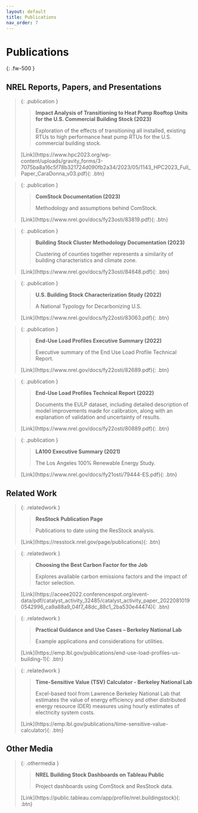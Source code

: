 ```yaml
---
layout: default
title: Publications
nav_order: 7
---
```


# Publications
{: .fw-500 }
## NREL Reports, Papers, and Presentations

> {: .publication }
>> **Impact Analysis of Transitioning to Heat Pump Rooftop Units for the U.S. Commercial Building Stock (2023)**
>>
>> Exploration of the effects of transitioning all installed, existing RTUs to high performance heat pump RTUs for the U.S. commercial building stock.
>
><span class="fs-2">
>[Link](https://www.hpc2023.org/wp-content/uploads/gravity_forms/3-7075ba8a16c5f78b321724d090fb2a34/2023/05/1143_HPC2023_Full_Paper_CaraDonna_v03.pdf){: .btn}
></span>


> {: .publication }
>> **ComStock Documentation (2023)**
>>
>> Methodology and assumptions behind ComStock.
>
><span class="fs-2">
>[Link](https://www.nrel.gov/docs/fy23osti/83819.pdf){: .btn}
></span>

> {: .publication }
>> **Building Stock Cluster Methodology Documentation (2023)**
>>
>> Clustering of counties together represents a similarity of building characteristics and climate zone.
>
><span class="fs-2">
>[Link](https://www.nrel.gov/docs/fy23osti/84648.pdf){: .btn}
></span>

> {: .publication }
>> **U.S. Building Stock Characterization Study (2022)**
>>
>> A National Typology for Decarbonizing U.S.
>
><span class="fs-2">
>[Link](https://www.nrel.gov/docs/fy22osti/83063.pdf){: .btn}
></span>

>{: .publication }
>> **End-Use Load Profiles Executive Summary (2022)**
>>
>> Executive summary of the End Use Load Profile Technical Report.
>
><span class="fs-2">
>[Link](https://www.nrel.gov/docs/fy22osti/82689.pdf){: .btn}
></span>

>{: .publication }
>> **End-Use Load Profiles Technical Report (2022)**
>>
>> Documents the EULP dataset, including detailed description of model improvements made for calibration, along with an explanation of validation and uncertainty of results.
>
><span class="fs-2">
>[Link](https://www.nrel.gov/docs/fy22osti/80889.pdf){: .btn}
></span>

>{: .publication }
>> **LA100 Executive Summary (2021)**
>>
>> The Los Angeles 100% Renewable Energy Study.
>
><span class="fs-2">
>[Link](https://www.nrel.gov/docs/fy21osti/79444-ES.pdf){: .btn}
></span>

## Related Work

>{: .relatedwork }
>> **ResStock Publication Page**
>>
>> Publications to date using the ResStock analysis.
>
><span class="fs-2">
>[Link](https://resstock.nrel.gov/page/publications){: .btn}
></span>

>{: .relatedwork }
>> **Choosing the Best Carbon Factor for the Job**
>>
>> Explores available carbon emissions factors and the impact of factor selection.
>
><span class="fs-2">
>[Link](https://aceee2022.conferencespot.org/event-data/pdf/catalyst_activity_32485/catalyst_activity_paper_20220810190542996_ca9a88a9_04f7_48dc_88c1_2ba530e44474){: .btn}
></span>

>{: .relatedwork }
>> **Practical Guidance and Use Cases – Berkeley National Lab**
>>
>> Example applications and considerations for utilities.
>
><span class="fs-2">
>[Link](https://emp.lbl.gov/publications/end-use-load-profiles-us-building-1){: .btn}
></span>

>{: .relatedwork }
>> **Time-Sensitive Value (TSV) Calculator - Berkeley National Lab**
>>
>> Excel-based tool from Lawrence Berkeley National Lab that estimates the value of energy efficiency and other distributed energy resource (DER) measures using hourly estimates of electricity system costs.
>
><span class="fs-2">
>[Link](https://emp.lbl.gov/publications/time-sensitive-value-calculator){: .btn}
></span>

## Other Media

>{: .othermedia }
>> **NREL Building Stock Dashboards on Tableau Public**
>>
>> Project dashboards using ComStock and ResStock data.
>
><span class="fs-2">
>[Link](https://public.tableau.com/app/profile/nrel.buildingstock){: .btn}
></span>

